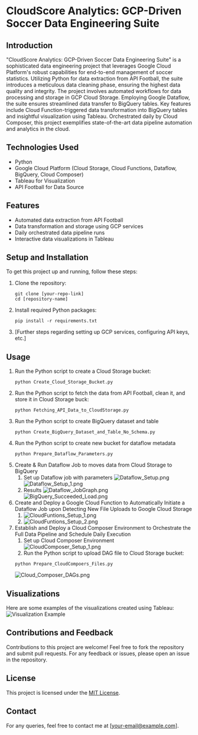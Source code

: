 # CloudScore Analytics: GCP-Driven Soccer Data Engineering Suite

## Introduction

"CloudScore Analytics: GCP-Driven Soccer Data Engineering Suite" is a sophisticated data engineering project that leverages Google Cloud Platform's robust capabilities for end-to-end management of soccer statistics. 
Utilizing Python for data extraction from API Football, the suite introduces a meticulous data cleaning phase, ensuring the highest data quality and integrity. The project involves automated workflows for data processing and storage in GCP Cloud Storage. Employing Google Dataflow, the suite ensures streamlined data transfer to BigQuery tables. Key features include Cloud Function-triggered data transformation into BigQuery tables and insightful visualization using Tableau. Orchestrated daily by Cloud Composer, this project exemplifies state-of-the-art data pipeline automation and analytics in the cloud.

## Technologies Used
- Python
- Google Cloud Platform (Cloud Storage, Cloud Functions, Dataflow, BigQuery, Cloud Composer)
- Tableau for Visualization
- API Football for Data Source

## Features
- Automated data extraction from API Football
- Data transformation and storage using GCP services
- Daily orchestrated data pipeline runs
- Interactive data visualizations in Tableau

## Setup and Installation
To get this project up and running, follow these steps:
1. Clone the repository:
   ```
   git clone [your-repo-link]
   cd [repository-name]
   ```
2. Install required Python packages:
   ```
   pip install -r requirements.txt
   ```
3. [Further steps regarding setting up GCP services, configuring API keys, etc.]

## Usage
1. Run the Python script to create a Cloud Storage bucket:
   ```
   python Create_Cloud_Storage_Bucket.py
   ```
2. Run the Python script to fetch the data from API Football, clean it, and store it in Cloud Storage buck:
   ```
   python Fetching_API_Data_to_CloudStorage.py
   ```
3. Run the Python script to create BigQuery dataset and table
   ```
   python Create_BigQuery_Dataset_and_Table_No_Schema.py
   ```
4. Run the Python script to create new bucket for dataflow metadata
   ```
   python Prepare_Dataflow_Parameters.py
   ```
5. Create & Run Dataflow Job to moves data from Cloud Storage to BigQuery 
   1. Set up Dataflow job with parameters
   ![Dataflow_Setup.png](img%2FDataflow_Setup.png)
   ![Dataflow_Setup_1.png](img%2FDataflow_Setup_1.png)
   2. Results
   ![Dataflow_JobGraph.png](img%2FDataflow_JobGraph.png)
   ![BigQuery_Succeeded_Load.png](img%2FBigQuery_Succeeded_Load.png)
6. Create and Deploy a Google Cloud Function to Automatically Initiate a Dataflow Job upon Detecting New File Uploads to Google Cloud Storage 
   1. ![CloudFuntions_Setup_1.png](img%2FCloudFuntions_Setup_1.png)
   2. ![CloudFuntions_Setup_2.png](img%2FCloudFuntions_Setup_2.png)
7. Establish and Deploy a Cloud Composer Environment to Orchestrate the Full Data Pipeline and Schedule Daily Execution
   1. Set up Cloud Composer Environment
   ![CloudComposer_Setup_1.png](img%2FCloudComposer_Setup_1.png)
   2. Run the Python script to upload DAG file to Cloud Storage bucket:
   ```
   python Prepare_CloudCompoers_Files.py
   ```
   ![Cloud_Composer_DAGs.png](img%2FCloud_Composer_DAGs.png)




## Visualizations
Here are some examples of the visualizations created using Tableau:
![Visualization Example](link-to-image)

## Contributions and Feedback
Contributions to this project are welcome! Feel free to fork the repository and submit pull requests. For any feedback or issues, please open an issue in the repository.

## License
This project is licensed under the [MIT License](LICENSE.md).

## Contact
For any queries, feel free to contact me at [your-email@example.com].
